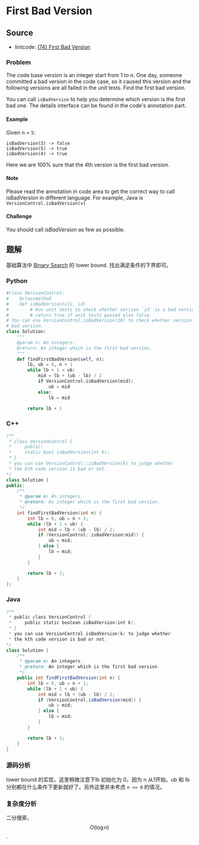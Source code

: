 # First Bad Version

## Source

- lintcode: [(74) First Bad Version](http://www.lintcode.com/en/problem/first-bad-version/)

### Problem

The code base version is an integer start from 1 to n. One day, someone
committed a bad version in the code case, so it caused this version and the
following versions are all failed in the unit tests. Find the first bad
version.

You can call `isBadVersion` to help you determine which version is the first
bad one. The details interface can be found in the code's annotation part.

#### Example

Given n = `5`:



    isBadVersion(3) -> false
    isBadVersion(5) -> true
    isBadVersion(4) -> true


Here we are 100% sure that the 4th version is the first bad version.

#### Note

Please read the annotation in code area to get the correct way to call
isBadVersion in different language. For example, Java is
`VersionControl.isBadVersion(v)`

#### Challenge

You should call _isBadVersion_ as few as possible.

## 题解

基础算法中 [Binary Search](http://algorithm.yuanbin.me/zh-hans/basics_algorithm/binary_search.html) 的 lower bound. 找出满足条件的下界即可。

### Python

```python
#class VersionControl:
#    @classmethod
#    def isBadVersion(cls, id)
#        # Run unit tests to check whether verison `id` is a bad version
#        # return true if unit tests passed else false.
# You can use VersionControl.isBadVersion(10) to check whether version 10 is a
# bad version.
class Solution:
    """
    @param n: An integers.
    @return: An integer which is the first bad version.
    """
    def findFirstBadVersion(self, n):
        lb, ub = 0, n + 1
        while lb + 1 < ub:
            mid = lb + (ub - lb) / 2
            if VersionControl.isBadVersion(mid):
                ub = mid
            else:
                lb = mid

        return lb + 1
```

### C++

```c++
/**
 * class VersionControl {
 *     public:
 *     static bool isBadVersion(int k);
 * }
 * you can use VersionControl::isBadVersion(k) to judge whether
 * the kth code version is bad or not.
*/
class Solution {
public:
    /**
     * @param n: An integers.
     * @return: An integer which is the first bad version.
     */
    int findFirstBadVersion(int n) {
        int lb = 0, ub = n + 1;
        while (lb + 1 < ub) {
            int mid = lb + (ub - lb) / 2;
            if (VersionControl::isBadVersion(mid)) {
                ub = mid;
            } else {
                lb = mid;
            }
        }

        return lb + 1;
    }
};
```

### Java

```java
/**
 * public class VersionControl {
 *     public static boolean isBadVersion(int k);
 * }
 * you can use VersionControl.isBadVersion(k) to judge whether
 * the kth code version is bad or not.
*/
class Solution {
    /**
     * @param n: An integers.
     * @return: An integer which is the first bad version.
     */
    public int findFirstBadVersion(int n) {
        int lb = 0, ub = n + 1;
        while (lb + 1 < ub) {
            int mid = lb + (ub - lb) / 2;
            if (VersionControl.isBadVersion(mid)) {
                ub = mid;
            } else {
                lb = mid;
            }
        }

        return lb + 1;
    }
}
```

### 源码分析

lower bound 的实现，这里稍微注意下lb 初始化为 0，因为 n 从1开始。ub 和 lb 分别都在什么条件下更新就好了。另外这里并未考虑 `n <= 0` 的情况。

### 复杂度分析

二分搜索，$$O(\log n)$$.
